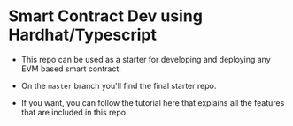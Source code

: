 # Smart Contract Dev using Hardhat/Typescript

 - This repo can be used as a starter for developing and deploying any EVM based smart contract.

 - On the `master` branch you'll find the final starter repo.

 - If you want, you can follow the tutorial here that explains all the features that are included in this repo. 


